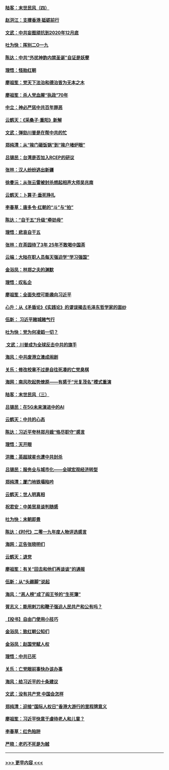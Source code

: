 #### [陆客：末世民风（四）](../pages/nsc993/n11749203.md?t=12281301) 
#### [赵洪江：支撑香港 砥砺前行](../pages/nsc993/n11748482.md?t=12281301) 
#### [文武：中共妄图顽抗到2020年12月底](../pages/nsc993/n11748446.md?t=12281301) 
#### [吐为快：挥别二O一九](../pages/nsc993/n11748411.md?t=12281301) 
#### [陈达：中共“外扰神韵内禁圣诞”自证是妖孽](../pages/nsc993/n11748226.md?t=12281301) 
#### [理悟：怪胎红朝](../pages/nsc993/n11748206.md?t=12281301) 
#### [廖祖笙：党天下法治和德治皆为无本之木](../pages/nsc993/n11748135.md?t=12281301) 
#### [廖祖笙：杀人党血腥“执政”70年](../pages/nsc993/n11745144.md?t=12281301) 
#### [中立：神必严惩中共百年罪恶](../pages/nsc993/n11744970.md?t=12281301) 
#### [云鹤天：《采桑子‧重阳》新解](../pages/nsc993/n11744948.md?t=12281301) 
#### [文武：弹劾川普是在帮中共的忙](../pages/nsc993/n11744758.md?t=12281301) 
#### [郑纯清：从“挨门砸饭锅”到“挨户堵炉眼”](../pages/nsc993/n11744745.md?t=12281301) 
#### [吕锡民：台湾是否加入RCEP的研议](../pages/nsc993/n11744701.md?t=12281301) 
#### [张林：汉人纷纷逃出新疆](../pages/nsc993/n11743530.md?t=12281301) 
#### [徐曼沅：从张云雷被封杀想起相声大师吴兆南](../pages/nsc993/n11741816.md?t=12281301) 
#### [云鹤天：卜算子‧垂死挣扎](../pages/nsc993/n11739956.md?t=12281301) 
#### [李春草：唐多令‧红朝的“斗”与“拍”](../pages/nsc993/n11739830.md?t=12281301) 
#### [陈达：“自干五”升级“牵妨母”](../pages/nsc993/n11739724.md?t=12281301) 
#### [理悟：悲哀自干五](../pages/nsc993/n11739547.md?t=12281301) 
#### [张林：在茶园待了3年 25年不敢喝中国茶](../pages/nsc993/n11739240.md?t=12281301) 
#### [云端：大陆在职人员每天强迫学“学习强国”](../pages/nsc993/n11738735.md?t=12281301) 
#### [金浴凤：林郑之夫的渊默](../pages/nsc993/n11737735.md?t=12281301) 
#### [理悟：叹私企](../pages/nsc993/n11737715.md?t=12281301) 
#### [廖祖笙：全面失控可能袭向习近平](../pages/nsc993/n11737704.md?t=12281301) 
#### [心升：从《矛盾论》《实践论》的谬误揭去毛泽东哲学家的面纱](../pages/nsc993/n11736962.md?t=12281301) 
#### [伍新： 习近平赌城赌气行](../pages/nsc993/n11736929.md?t=12281301) 
#### [吐为快：党为何凌蹈一切？](../pages/nsc993/n11736915.md?t=12281301) 
#### [ 文武：川普成为全球反击中共的旗手](../pages/nsc993/n11736882.md?t=12281301) 
#### [海风：中共废港立澳成闹剧](../pages/nsc993/n11735857.md?t=12281301) 
#### [关乐：修改校章不过是自往死凑的亡党臭棋](../pages/nsc993/n11735097.md?t=12281301) 
#### [海网：南风吹起势燎原——有感于“光复茂名”模式重演](../pages/nsc993/n11732308.md?t=12281301) 
#### [陆客：末世民风（三）](../pages/nsc993/n11732211.md?t=12281301) 
#### [吕锡民：在5G未来演进中的AI](../pages/nsc993/n11730010.md?t=12281301) 
#### [云鹤天：中共的心态](../pages/nsc993/n11729906.md?t=12281301) 
#### [陈达：习近平夸林郑月娥“恪尽职守”感言](../pages/nsc993/n11729881.md?t=12281301) 
#### [理悟：天开眼](../pages/nsc993/n11729699.md?t=12281301) 
#### [洪微：英超球星也遭中共封杀](../pages/nsc993/n11727243.md?t=12281301) 
#### [吕锡民：服务业与城市化——全球宏观经济转型](../pages/nsc993/n11725845.md?t=12281301) 
#### [郑纯清：厦门地铁塌陷吟](../pages/nsc993/n11725813.md?t=12281301) 
#### [云鹤天：世人明真相](../pages/nsc993/n11725621.md?t=12281301) 
#### [祝君安：中美贸易谈判随感](../pages/nsc993/n11725609.md?t=12281301) 
#### [吐为快：末朝即景](../pages/nsc993/n11723365.md?t=12281301) 
#### [陈达：《时代》二零一九年度人物评选感言](../pages/nsc993/n11723337.md?t=12281301) 
#### [海网：正告张晓明们](../pages/nsc993/n11723228.md?t=12281301) 
#### [云鹤天：退党](../pages/nsc993/n11723056.md?t=12281301) 
#### [廖祖笙：有关“回去和他们再谈谈”的通报](../pages/nsc993/n11722442.md?t=12281301) 
#### [伍新：从“头踢脚”说起](../pages/nsc993/n11722429.md?t=12281301) 
#### [海风：“恶人榜”成了阎王爷的“生死簿”](../pages/nsc993/n11722272.md?t=12281301) 
#### [胥志义：能用剌刀和鞭子强迫人民共产和公有吗？](../pages/nsc993/n11720569.md?t=12281301) 
#### [【投书】自由门使用小技巧](../pages/nsc993/n11720180.md?t=12281301) 
#### [金浴凤：致红朝公知们](../pages/nsc993/n11720563.md?t=12281301) 
#### [金浴凤：赵国党赋人权](../pages/nsc993/n11720533.md?t=12281301) 
#### [理悟：中共已死](../pages/nsc993/n11720233.md?t=12281301) 
#### [关乐：亡党眼前事快办该办事](../pages/nsc993/n11719160.md?t=12281301) 
#### [海风：给习近平的十条建议](../pages/nsc993/n11717616.md?t=12281301) 
#### [文武：没有共产党 中国会怎样](../pages/nsc993/n11717584.md?t=12281301) 
#### [郑纯清：迎接“国际人权日”香港大游行的里程牌意义](../pages/nsc993/n11717417.md?t=12281301) 
#### [廖祖笙：习近平快意于虐待老人和儿童？](../pages/nsc993/n11715313.md?t=12281301) 
#### [李春草：红色陷阱](../pages/nsc993/n11715029.md?t=12281301) 
#### [严晓：老朽不死是为贼](../pages/nsc993/n11712910.md?t=12281301) 

----
#### [ >>> 更早内容 <<< ](../indexes/nsc993-earlier.md)
